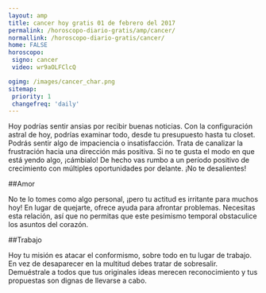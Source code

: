 ```yaml
---
layout: amp
title: cancer hoy gratis 01 de febrero del 2017 
permalink: /horoscopo-diario-gratis/amp/cancer/
normallink: /horoscopo-diario-gratis/cancer/
home: FALSE
horoscopo:
 signo: cancer
 video: wr9aOLFClcQ

ogimg: /images/cancer_char.png
sitemap:
 priority: 1
 changefreq: 'daily'
---
```



Hoy podrías sentir ansias por recibir buenas noticias. Con la configuración astral de hoy, podrías examinar todo, desde tu presupuesto hasta tu closet. Podrás sentir algo de impaciencia o insatisfacción. Trata de canalizar la frustración hacia una dirección más positiva. Si no te gusta el modo en que está yendo algo, ¡cámbialo! De hecho vas rumbo a un período positivo de crecimiento con múltiples oportunidades por delante. ¡No te desalientes!

##Amor

No te lo tomes como algo personal, ¡pero tu actitud es irritante para muchos hoy! En lugar de quejarte, ofrece ayuda para afrontar problemas. Necesitas esta relación, así que no permitas que este pesimismo temporal obstaculice los asuntos del corazón.

##Trabajo

Hoy tu misión es atacar el conformismo, sobre todo en tu lugar de trabajo. En vez de desaparecer en la multitud debes tratar de sobresalir. Demuéstrale a todos que tus originales ideas merecen reconocimiento y tus propuestas son dignas de llevarse a cabo.